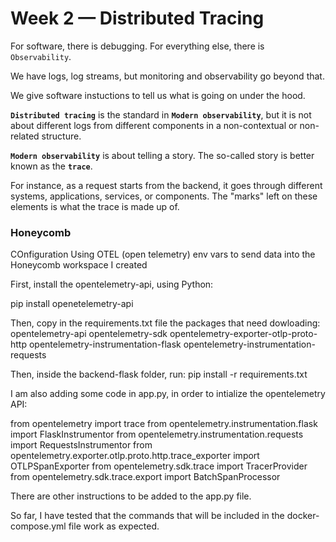 # Week 2 — Distributed Tracing

For software, there is debugging. For everything else, there is `Observability`.

We have logs, log streams, but monitoring and observability go beyond that.

We give software instuctions to tell us what is going on under the hood.

**`Distributed tracing`** is the standard in **`Modern observability`**, but it is not about different logs from different components in a non-contextual or non-related structure. 

**`Modern observability`** is about telling a story. The so-called story is better known as the **`trace`**. 

For instance, as a request starts from the backend, it goes through different systems, applications, services, or components. The "marks" left on these elements is what the trace is made up of.

### Honeycomb

COnfiguration
Using OTEL (open telemetry) env vars to send data into the Honeycomb workspace I created

First, install the opentelemetry-api, using Python:

pip install openetelemetry-api

Then, copy in the requirements.txt file the packages that need dowloading:
opentelemetry-api 
opentelemetry-sdk 
opentelemetry-exporter-otlp-proto-http 
opentelemetry-instrumentation-flask 
opentelemetry-instrumentation-requests

Then, inside the backend-flask folder, run:
pip install -r requirements.txt

I am also adding some code in app.py, in order to intialize the opentelemetry API:

from opentelemetry import trace
from opentelemetry.instrumentation.flask import FlaskInstrumentor
from opentelemetry.instrumentation.requests import RequestsInstrumentor
from opentelemetry.exporter.otlp.proto.http.trace_exporter import OTLPSpanExporter
from opentelemetry.sdk.trace import TracerProvider
from opentelemetry.sdk.trace.export import BatchSpanProcessor

There are other instructions to be added to the app.py file.

So far, I have tested that the commands that will be included in the docker-compose.yml file work as expected.



